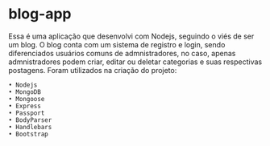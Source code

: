 # blog-app
Essa é uma aplicação que desenvolvi com Nodejs, seguindo o viés de ser um blog. O blog conta com um sistema de registro e login, sendo diferenciados usuários comuns de admnistradores, no caso, apenas admnistradores podem criar, editar ou deletar categorias e suas respectivas postagens. Foram utilizados na criação do projeto:
```
• Nodejs
• MongoDB
• Mongoose
• Express
• Passport
• BodyParser
• Handlebars
• Bootstrap
```

